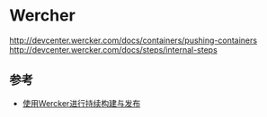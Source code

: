 # Wercher

http://devcenter.wercker.com/docs/containers/pushing-containers
http://devcenter.wercker.com/docs/steps/internal-steps

## 参考

* [使用Wercker进行持续构建与发布](https://jimmysong.io/posts/continuous-integration-with-wercker/)
